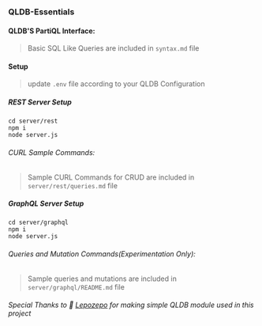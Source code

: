 ### QLDB-Essentials

#### QLDB'S PartiQL Interface:
>Basic SQL Like Queries are included in ```syntax.md``` file

#### Setup
>update ```.env``` file according to your QLDB Configuration
##### REST Server Setup
```
cd server/rest
npm i
node server.js
```
###### CURL Sample Commands:
>Sample CURL Commands for CRUD are included in ```server/rest/queries.md``` file

##### GraphQL Server Setup
```
cd server/graphql
npm i
node server.js
```
###### Queries and Mutation Commands(Experimentation Only):
>Sample queries and mutations are included in ```server/graphql/README.md``` file


###### Special Thanks to :wave: [Lepozepo](https://github.com/Lepozepo) for making simple QLDB module used in this project


